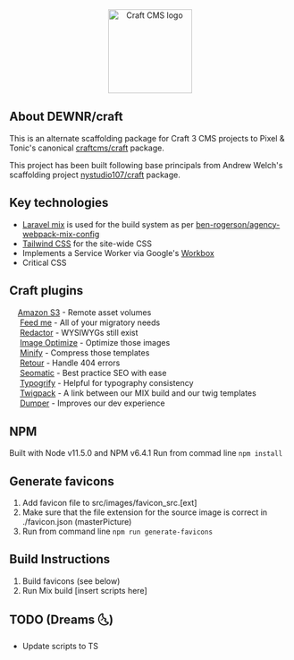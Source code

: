 &nbsp;
<p align="center"><a href="https://craftcms.com/" target="_blank"><img src="https://craftcms.com/craftcms.svg" width="150" alt="Craft CMS logo" /></a></p>

## About DEWNR/craft
This is an alternate scaffolding package for Craft 3 CMS projects to Pixel & Tonic's canonical [craftcms/craft](https://github.com/craftcms/craft) package.

This project has been built following base principals from Andrew Welch's scaffolding project [nystudio107/craft](https://github\.com/nystudio107/craft) package. 

## Key technologies
- [Laravel mix](https://laravel.com/docs/5.8/mix#introduction) is used for the build system as per [ben-rogerson/agency-webpack-mix-config](https://github.com/ben-rogerson/agency-webpack-mix-config)
- [Tailwind CSS](https://tailwindcss.com/) for the site-wide CSS
- Implements a Service Worker via Google's [Workbox](https://developers.google.com/web/tools/workbox/)
- Critical CSS

## Craft plugins
<img src="https://pluginicons.craft-cdn.com/aws-s3.svg" width="15" height="15">[Amazon S3](https://plugins.craftcms.com/aws-s3) - Remote asset volumes  
<img src="https://pluginicons.craft-cdn.com/feed-me.svg" width="15" height="15"> [Feed me](https://plugins.craftcms.com/feed-me) - All of your migratory needs  
<img src="https://pluginicons.craft-cdn.com/redactor.svg" width="15" height="15"> [Redactor](https://plugins.craftcms.com/redactor) - WYSIWYGs still exist  
<img src="https://pluginicons.craft-cdn.com/image-optimize.svg" width="15" height="15"> [Image Optimize](https://plugins.craftcms.com/image-optimize) - Optimize those images  
<img src="https://pluginicons.craft-cdn.com/minify.svg" width="15" height="15"> [Minify](https://plugins.craftcms.com/minify) - Compress those templates  
<img src="https://pluginicons.craft-cdn.com/retourvJWvV81vAbn12iI0ai3823Qe4J9ukz4SmvkF.svg" width="15" height="15"> [Retour](https://plugins.craftcms.com/retour) - Handle 404 errors  
<img src="https://pluginicons.craft-cdn.com/seomatic.svg" width="15" height="15"> [Seomatic](https://plugins.craftcms.com/seomatic) - Best practice SEO with ease  
<img src="https://pluginicons.craft-cdn.com/typogrify.svg" width="15" height="15"> [Typogrify](https://plugins.craftcms.com/typogrify) - Helpful for typography consistency  
<img src="https://pluginicons.craft-cdn.com/twigpackkb2n7SgCbjImm1ixSayBzRPwdQUkMpxCl8IF.svg" width="15" height="15"> [Twigpack](https://plugins.craftcms.com/twigpack) - A link between our MIX build and our twig templates  
<img src="https://pluginicons.craft-cdn.com/dumper.svg" width="15" height="15"> [Dumper](https://plugins.craftcms.com/craft-dumper) - Improves our dev experience

## NPM
Built with Node v11.5.0 and NPM v6.4.1
Run from commad line `npm install`

## Generate favicons
1. Add favicon file to src/images/favicon_src.[ext]
2. Make sure that the file extension for the source image is correct in ./favicon.json (masterPicture)
3. Run from command line `npm run generate-favicons`

## Build Instructions
1. Build favicons (see below)
2. Run Mix build [insert scripts here]


## TODO (Dreams :last_quarter_moon_with_face:)
- Update scripts to TS​

